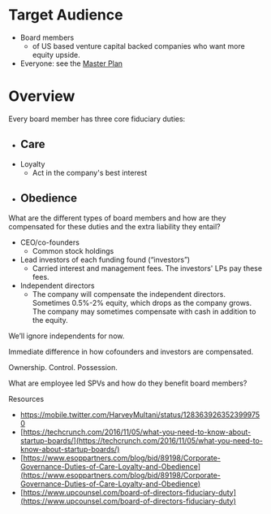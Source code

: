 # Target Audience

-   Board members
    -   of US based venture capital backed companies who want more equity upside.
-   Everyone: see the  [Master Plan](https://harveymultani.substack.com/p/master-plan-employee-led-spvs)

# Overview

Every board member has three core fiduciary duties:
- Care
	 - 
 - Loyalty
	 - Act in the company's best interest
 - Obedience
	 -  

What are the different types of board members and how are they compensated for these duties and the extra liability they entail?
- CEO/co-founders
	- Common stock holdings
- Lead investors of each funding found (“investors”)
	- Carried interest and management fees.  The investors' LPs pay these fees.
- Independent directors
	- The company will compensate the independent directors. Sometimes 0.5%-2% equity, which drops as the company grows. The company may sometimes compensate with cash in addition to the equity.

We’ll ignore independents for now. 

Immediate difference in how cofounders and investors are compensated. 

Ownership. Control. Possession. 

What are employee led SPVs and how do they benefit board members?


Resources
- https://mobile.twitter.com/HarveyMultani/status/1283639263523999750
 - [https://techcrunch.com/2016/11/05/what-you-need-to-know-about-startup-boards/](https://techcrunch.com/2016/11/05/what-you-need-to-know-about-startup-boards/)
 - [https://www.esoppartners.com/blog/bid/89198/Corporate-Governance-Duties-of-Care-Loyalty-and-Obedience](https://www.esoppartners.com/blog/bid/89198/Corporate-Governance-Duties-of-Care-Loyalty-and-Obedience)
 - [https://www.upcounsel.com/board-of-directors-fiduciary-duty](https://www.upcounsel.com/board-of-directors-fiduciary-duty)

<!--stackedit_data:
eyJoaXN0b3J5IjpbLTE4NjE2NDY5MjksMTQ1NjU3MzY2NCwtNj
c4MjA4OTc3LC0yMTIzNDgyMTcxLC0zMzg5Njk0NDZdfQ==
-->